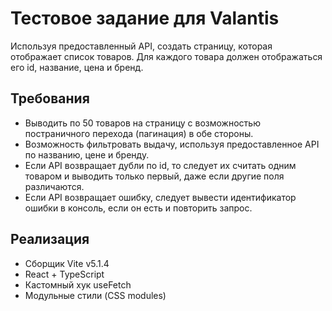 # Тестовое задание для Valantis
Используя предоставленный API, создать страницу, которая отображает список товаров.
Для каждого товара должен отображаться его id, название, цена и бренд.

## Требования
* Выводить по 50 товаров на страницу с возможностью постраничного перехода (пагинация) в обе стороны.
* Возможность фильтровать выдачу, используя предоставленное API по названию, цене и бренду.
* Если API возвращает дубли по id, то следует их считать одним товаром и выводить только первый, даже если другие поля различаются.
* Если API возвращает ошибку, следует вывести идентификатор ошибки в консоль, если он есть и повторить запрос.

## Реализация
* Сборщик Vite v5.1.4
* React + TypeScript
* Кастомный хук useFetch
* Модульные стили (CSS modules)
